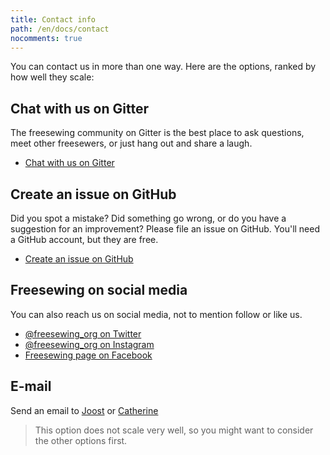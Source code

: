 ```yaml
---
title: Contact info
path: /en/docs/contact
nocomments: true
---
```


You can contact us in more than one way. Here are the options, ranked by how well they scale:

## Chat with us on Gitter

The freesewing community on Gitter is the best place to ask questions, meet other freesewers, or just hang out and share a laugh.

- [Chat with us on Gitter](https://gitter.im/freesewing/freesewing)

## Create an issue on GitHub

Did you spot a mistake? Did something go wrong, or do you have a suggestion for an improvement? Please file an issue on GitHub. You'll need a GitHub account, but they are free.

- [Create an issue on GitHub](https://github.com/freesewing/website/issues/new)

## Freesewing on social media

You can also reach us on social media, not to mention follow or like us.

- [@freesewing_org on Twitter](https://twitter.com/intent/follow?screen_name=freesewing_org)
- [@freesewing_org on Instagram](https://www.instagram.com/freesewing_org/)
- [Freesewing page on Facebook](https://facebook.com/freesewing.org)

## E-mail

Send an email to [Joost](mailto:joost@decock.org?subject=Freesewing) or [Catherine](mailto:ji.catherine@gmail.com?subject=Freesewing)

> This option does not scale very well, so you might want to consider the other options first.